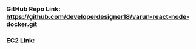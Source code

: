 ### GitHub Repo Link: https://github.com/developerdesigner18/varun-react-node-docker.git

### EC2 Link:
